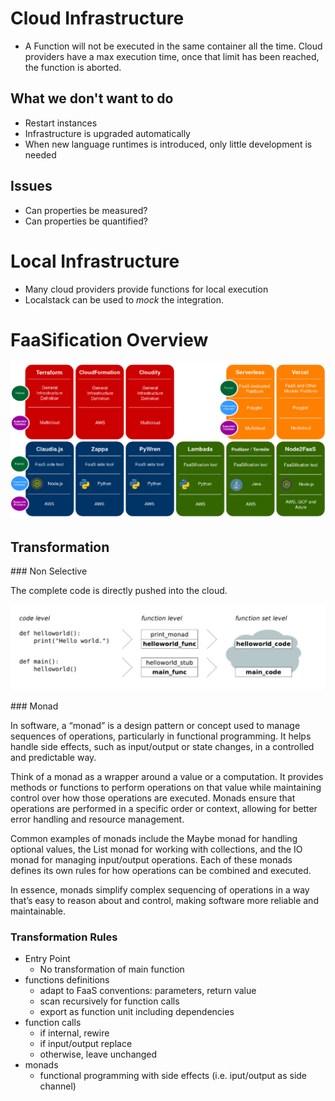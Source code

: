 # Cloud Infrastructure

- A Function will not be executed in the same container all the time. Cloud providers have a max execution time, once that limit has been reached, the function is aborted.

## What we don't want to do

- Restart instances
- Infrastructure is upgraded automatically
- When new language runtimes is introduced, only little development is needed

## Issues
- Can properties be measured?
- Can properties be quantified?

# Local Infrastructure

- Many cloud providers provide functions for local execution
- Localstack can be used to *mock* the integration.

# FaaSification Overview

![](images/Infrastructure/IMG_0262.jpeg)


## Transformation

### Non Selective

The complete code is directly pushed into the cloud.

![](images/Infrastructure/IMG_0263.jpeg)

### Monad

In software, a “monad” is a design pattern or concept used to manage sequences of operations, particularly in functional programming. It helps handle side effects, such as input/output or state changes, in a controlled and predictable way.

Think of a monad as a wrapper around a value or a computation. It provides methods or functions to perform operations on that value while maintaining control over how those operations are executed. Monads ensure that operations are performed in a specific order or context, allowing for better error handling and resource management.

Common examples of monads include the Maybe monad for handling optional values, the List monad for working with collections, and the IO monad for managing input/output operations. Each of these monads defines its own rules for how operations can be combined and executed.

In essence, monads simplify complex sequencing of operations in a way that’s easy to reason about and control, making software more reliable and maintainable.

### Transformation Rules

- Entry Point
    - No transformation of main function
- functions definitions
    - adapt to FaaS conventions: parameters, return value
    - scan recursively for function calls
    - export as function unit including dependencies
- function calls
    - if internal, rewire
    - if input/output replace
    - otherwise, leave unchanged
- monads
    - functional programming with side effects (i.e. iput/output as side channel)